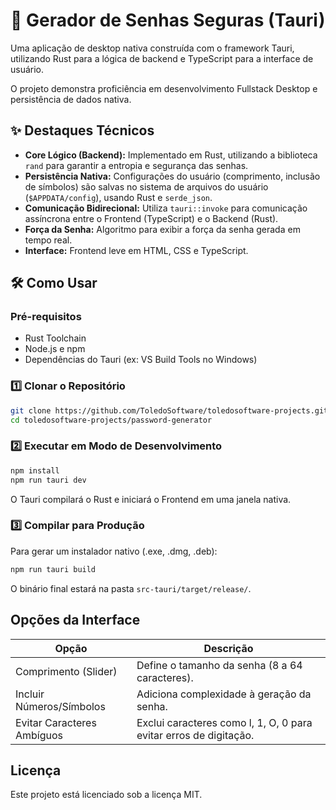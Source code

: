 # 🔑 Gerador de Senhas Seguras (Tauri)

Uma aplicação de desktop nativa construída com o framework Tauri, utilizando Rust para a lógica de backend e TypeScript para a interface de usuário.

O projeto demonstra proficiência em desenvolvimento Fullstack Desktop e persistência de dados nativa.

## ✨ Destaques Técnicos

- **Core Lógico (Backend):** Implementado em Rust, utilizando a biblioteca `rand` para garantir a entropia e segurança das senhas.
- **Persistência Nativa:** Configurações do usuário (comprimento, inclusão de símbolos) são salvas no sistema de arquivos do usuário (`$APPDATA/config`), usando Rust e `serde_json`.
- **Comunicação Bidirecional:** Utiliza `tauri::invoke` para comunicação assíncrona entre o Frontend (TypeScript) e o Backend (Rust).
- **Força da Senha:** Algoritmo para exibir a força da senha gerada em tempo real.
- **Interface:** Frontend leve em HTML, CSS e TypeScript.

## 🛠️ Como Usar

### Pré-requisitos

- Rust Toolchain
- Node.js e npm
- Dependências do Tauri (ex: VS Build Tools no Windows)

### 1️⃣ Clonar o Repositório

```bash
git clone https://github.com/ToledoSoftware/toledosoftware-projects.git
cd toledosoftware-projects/password-generator
```

### 2️⃣ Executar em Modo de Desenvolvimento

```bash
npm install
npm run tauri dev
```

O Tauri compilará o Rust e iniciará o Frontend em uma janela nativa.

### 3️⃣ Compilar para Produção

Para gerar um instalador nativo (.exe, .dmg, .deb):

```bash
npm run tauri build
```

O binário final estará na pasta `src-tauri/target/release/`.

## Opções da Interface

| Opção                      | Descrição                                                                 |
|----------------------------|---------------------------------------------------------------------------|
| Comprimento (Slider)       | Define o tamanho da senha (8 a 64 caracteres).                            |
| Incluir Números/Símbolos   | Adiciona complexidade à geração da senha.                                 |
| Evitar Caracteres Ambíguos | Exclui caracteres como l, 1, O, 0 para evitar erros de digitação.         |

## Licença

Este projeto está licenciado sob a licença MIT.
